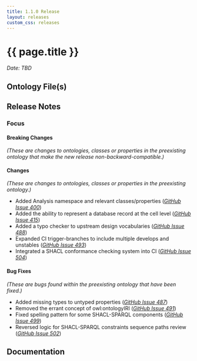 ```yaml
---
title: 1.1.0 Release
layout: releases
custom_css: releases
---
```


# {{ page.title }}

*Date: TBD*


## Ontology File(s)


## Release Notes


### Focus


#### Breaking Changes

*(These are changes to ontologies, classes or properties in the preexisting ontology that make the new release non-backward-compatible.)*


#### Changes

*(These are changes to ontologies, classes or properties in the preexisting ontology.)*

* Added Analysis namespace and relevant classes/properties ([*GitHub Issue 400*](https://github.com/ucoProject/UCO/issues/400))
* Added the ability to represent a database record at the cell level ([*GitHub Issue 415*](https://github.com/ucoProject/UCO/issues/415))
* Added a typo checker to upstream design vocabularies ([*GitHub Issue 488*](https://github.com/ucoProject/UCO/issues/488))
* Expanded CI trigger-branches to include multiple develops and unstables ([*GitHub Issue 493*](https://github.com/ucoProject/UCO/issues/493))
* Integrated a SHACL conformance checking system into CI ([*GitHub Issue 504*](https://github.com/ucoProject/UCO/issues/504))

#### Bug Fixes

*(These are bugs found within the preexisting ontology that have been fixed.)*

* Added missing types to untyped properties ([*GitHub Issue 487*](https://github.com/ucoProject/UCO/issues/487))
* Removed the errant concept of owl:ontologyIRI ([*GitHub Issue 491*](https://github.com/ucoProject/UCO/issues/491))
* Fixed spelling pattern for some SHACL-SPARQL components ([*GitHub Issue 499*](https://github.com/ucoProject/UCO/issues/499))
* Reversed logic for SHACL-SPARQL constraints sequence paths review ([*GitHub Issue 502*](https://github.com/ucoProject/UCO/issues/502))

## Documentation
